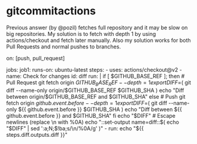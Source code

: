 # gitcommitactions

Previous answer (by @pozil) fetches full repository and it may be slow on big repositories. My solution is to fetch with depth 1 by using actions/checkout and fetch later manually. Also my solution works for both Pull Requests and normal pushes to branches.

on: [push, pull_request]

jobs:
  job1:
    runs-on: ubuntu-latest
    steps:
      - uses: actions/checkout@v2
      - name: Check for changes
        id: diff
        run: |
          if [ $GITHUB_BASE_REF ]; then
            # Pull Request
            git fetch origin $GITHUB_BASE_REF --depth=1
            export DIFF=$( git diff --name-only origin/$GITHUB_BASE_REF $GITHUB_SHA )
            echo "Diff between origin/$GITHUB_BASE_REF and $GITHUB_SHA"
          else
            # Push
            git fetch origin ${{ github.event.before }} --depth=1
            export DIFF=$( git diff --name-only ${{ github.event.before }} $GITHUB_SHA )
            echo "Diff between ${{ github.event.before }} and $GITHUB_SHA"
          fi
          echo "$DIFF"
          # Escape newlines (replace \n with %0A)
          echo "::set-output name=diff::$( echo "$DIFF" | sed ':a;N;$!ba;s/\n/%0A/g' )"
      - run: echo "${{ steps.diff.outputs.diff }}"
